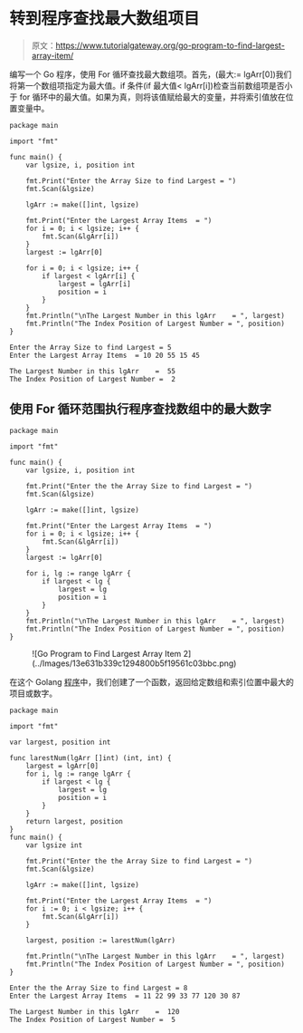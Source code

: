 # 转到程序查找最大数组项目

> 原文：<https://www.tutorialgateway.org/go-program-to-find-largest-array-item/>

编写一个 Go 程序，使用 For 循环查找最大数组项。首先，(最大:= lgArr[0])我们将第一个数组项指定为最大值。if 条件(if 最大值< lgArr[i])检查当前数组项是否小于 for 循环中的最大值。如果为真，则将该值赋给最大的变量，并将索引值放在位置变量中。

```
package main

import "fmt"

func main() {
    var lgsize, i, position int

    fmt.Print("Enter the Array Size to find Largest = ")
    fmt.Scan(&lgsize)

    lgArr := make([]int, lgsize)

    fmt.Print("Enter the Largest Array Items  = ")
    for i = 0; i < lgsize; i++ {
        fmt.Scan(&lgArr[i])
    }
    largest := lgArr[0]

    for i = 0; i < lgsize; i++ {
        if largest < lgArr[i] {
            largest = lgArr[i]
            position = i
        }
    }
    fmt.Println("\nThe Largest Number in this lgArr    = ", largest)
    fmt.Println("The Index Position of Largest Number = ", position)
}
```

```
Enter the Array Size to find Largest = 5
Enter the Largest Array Items  = 10 20 55 15 45

The Largest Number in this lgArr    =  55
The Index Position of Largest Number =  2
```

## 使用 For 循环范围执行程序查找数组中的最大数字

```
package main

import "fmt"

func main() {
    var lgsize, i, position int

    fmt.Print("Enter the the Array Size to find Largest = ")
    fmt.Scan(&lgsize)

    lgArr := make([]int, lgsize)

    fmt.Print("Enter the Largest Array Items  = ")
    for i = 0; i < lgsize; i++ {
        fmt.Scan(&lgArr[i])
    }
    largest := lgArr[0]

    for i, lg := range lgArr {
        if largest < lg {
            largest = lg
            position = i
        }
    }
    fmt.Println("\nThe Largest Number in this lgArr    = ", largest)
    fmt.Println("The Index Position of Largest Number = ", position)
}
```

<figure class="wp-block-image size-large">![Go Program to Find Largest Array Item 2](../Images/13e631b339c1294800b5f19561c03bbc.png)</figure>

在这个 Golang [程序](https://www.tutorialgateway.org/go-programs/)中，我们创建了一个函数，返回给定数组和索引位置中最大的项目或数字。

```
package main

import "fmt"

var largest, position int

func larestNum(lgArr []int) (int, int) {
    largest = lgArr[0]
    for i, lg := range lgArr {
        if largest < lg {
            largest = lg
            position = i
        }
    }
    return largest, position
}
func main() {
    var lgsize int

    fmt.Print("Enter the the Array Size to find Largest = ")
    fmt.Scan(&lgsize)

    lgArr := make([]int, lgsize)

    fmt.Print("Enter the Largest Array Items  = ")
    for i := 0; i < lgsize; i++ {
        fmt.Scan(&lgArr[i])
    }

    largest, position := larestNum(lgArr)

    fmt.Println("\nThe Largest Number in this lgArr    = ", largest)
    fmt.Println("The Index Position of Largest Number = ", position)
}
```

```
Enter the the Array Size to find Largest = 8
Enter the Largest Array Items  = 11 22 99 33 77 120 30 87

The Largest Number in this lgArr    =  120
The Index Position of Largest Number =  5
```